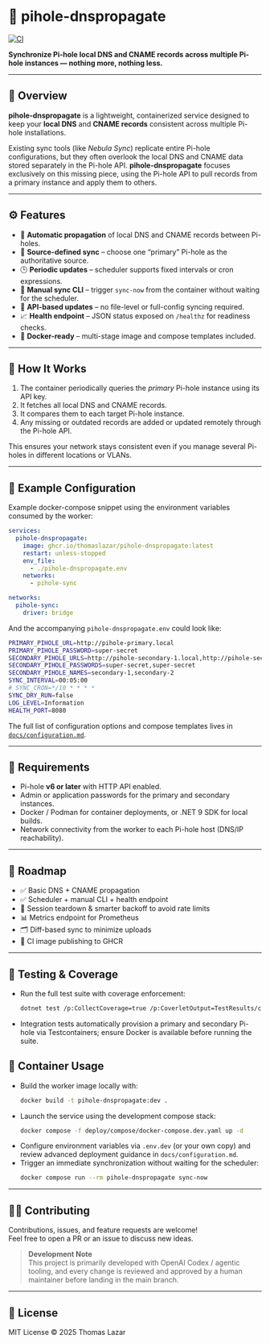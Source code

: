 # 🧩 pihole-dnspropagate
[![CI](https://github.com/thomaslazar/pihole-dnspropagate/actions/workflows/ci.yml/badge.svg)](https://github.com/thomaslazar/pihole-dnspropagate/actions/workflows/ci.yml)

**Synchronize Pi-hole local DNS and CNAME records across multiple Pi-hole instances — nothing more, nothing less.**

---

## 🧠 Overview
**pihole-dnspropagate** is a lightweight, containerized service designed to keep your **local DNS** and **CNAME records** consistent across multiple Pi-hole installations.  

Existing sync tools (like *Nebula Sync*) replicate entire Pi-hole configurations, but they often overlook the local DNS and CNAME data stored separately in the Pi-hole API. **pihole-dnspropagate** focuses exclusively on this missing piece, using the Pi-hole API to pull records from a primary instance and apply them to others.

---

## ⚙️ Features
- 🔄 **Automatic propagation** of local DNS and CNAME records between Pi-holes.  
- 🧭 **Source-defined sync** – choose one “primary” Pi-hole as the authoritative source.  
- 🕒 **Periodic updates** – scheduler supports fixed intervals or cron expressions.  
- 🔧 **Manual sync CLI** – trigger `sync-now` from the container without waiting for the scheduler.  
- 🧰 **API-based updates** – no file-level or full-config syncing required.  
- 📈 **Health endpoint** – JSON status exposed on `/healthz` for readiness checks.  
- 🐳 **Docker-ready** – multi-stage image and compose templates included.  

---

## 🚀 How It Works
1. The container periodically queries the *primary* Pi-hole instance using its API key.  
2. It fetches all local DNS and CNAME records.  
3. It compares them to each target Pi-hole instance.  
4. Any missing or outdated records are added or updated remotely through the Pi-hole API.  

This ensures your network stays consistent even if you manage several Pi-holes in different locations or VLANs.

---

## 🧩 Example Configuration
Example docker-compose snippet using the environment variables consumed by the worker:

```yaml
services:
  pihole-dnspropagate:
    image: ghcr.io/thomaslazar/pihole-dnspropagate:latest
    restart: unless-stopped
    env_file:
      - ./pihole-dnspropagate.env
    networks:
      - pihole-sync

networks:
  pihole-sync:
    driver: bridge
```

And the accompanying `pihole-dnspropagate.env` could look like:

```bash
PRIMARY_PIHOLE_URL=http://pihole-primary.local
PRIMARY_PIHOLE_PASSWORD=super-secret
SECONDARY_PIHOLE_URLS=http://pihole-secondary-1.local,http://pihole-secondary-2.local
SECONDARY_PIHOLE_PASSWORDS=super-secret,super-secret
SECONDARY_PIHOLE_NAMES=secondary-1,secondary-2
SYNC_INTERVAL=00:05:00
# SYNC_CRON=*/10 * * * *
SYNC_DRY_RUN=false
LOG_LEVEL=Information
HEALTH_PORT=8080
```

The full list of configuration options and compose templates lives in [`docs/configuration.md`](docs/configuration.md).

---

## 🧰 Requirements
- Pi-hole **v6 or later** with HTTP API enabled.  
- Admin or application passwords for the primary and secondary instances.  
- Docker / Podman for container deployments, or .NET 9 SDK for local builds.  
- Network connectivity from the worker to each Pi-hole host (DNS/IP reachability).  

---

## 🧱 Roadmap
- ✅ Basic DNS + CNAME propagation  
- ✅ Scheduler + manual CLI + health endpoint  
- 🔄 Session teardown & smarter backoff to avoid rate limits  
- 📊 Metrics endpoint for Prometheus  
- 🗂️ Diff-based sync to minimize uploads  
- 🚀 CI image publishing to GHCR  

---

## 🧪 Testing & Coverage
- Run the full test suite with coverage enforcement:
  ```bash
  dotnet test /p:CollectCoverage=true /p:CoverletOutput=TestResults/coverage/ /p:CoverletOutputFormat=cobertura%2copencover /p:Threshold=80 /p:ThresholdType=line /p:ThresholdStat=total
  ```
- Integration tests automatically provision a primary and secondary Pi-hole via Testcontainers; ensure Docker is available before running the suite.

## 🐳 Container Usage
- Build the worker image locally with:
  ```bash
  docker build -t pihole-dnspropagate:dev .
  ```
- Launch the service using the development compose stack:
  ```bash
  docker compose -f deploy/compose/docker-compose.dev.yaml up -d
  ```
- Configure environment variables via `.env.dev` (or your own copy) and review advanced deployment guidance in `docs/configuration.md`.
- Trigger an immediate synchronization without waiting for the scheduler:
  ```bash
  docker compose run --rm pihole-dnspropagate sync-now
  ```

---

## 🧑‍💻 Contributing
Contributions, issues, and feature requests are welcome!  
Feel free to open a PR or an issue to discuss new ideas.

> **Development Note**  
> This project is primarily developed with OpenAI Codex / agentic tooling, and every change is reviewed and approved by a human maintainer before landing in the main branch.

---

## 📜 License
MIT License © 2025 Thomas Lazar
